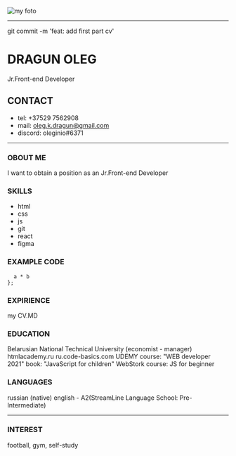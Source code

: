 ![my foto](https://s3.vcdn.biz/static/f/1718724981/image.jpg/pt/r0x284x4)  
***  

git commit -m 'feat: add first part cv'

# **DRAGUN OLEG**  
Jr.Front-end Developer  
## CONTACT  
* tel: +37529 7562908
* mail: oleg.k.dragun@gmail.com
* discord: oleginio#6371  
***
### OBOUT ME    
I want to obtain a position as an Jr.Front-end Developer  
### SKILLS
* html 
* css 
* js 
* git
* react
* figma  
### EXAMPLE CODE
```function multiply(a, b){
  a * b
};
```

### EXPIRIENCE  
my CV.MD
### EDUCATION  
Belarusian National Technical University (economist - manager) 
htmlacademy.ru
ru.code-basics.com
UDEMY course: "WEB developer 2021"
book: "JavaScript for children"
WebStork course: JS for beginner
### LANGUAGES
russian (native)
english - A2(StreamLine Language School: Pre-Intermediate)  
***
### INTEREST
football, gym, self-study